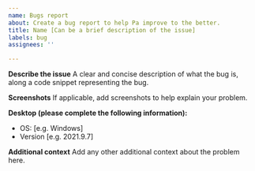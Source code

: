 ```yaml
---
name: Bugs report
about: Create a bug report to help Pa improve to the better.
title: Name [Can be a brief description of the issue]
labels: bug
assignees: ''

---
```


**Describe the issue**
A clear and concise description of what the bug is, along a code snippet representing the bug.

**Screenshots**
If applicable, add screenshots to help explain your problem.

**Desktop (please complete the following information):**
 - OS: [e.g. Windows]
 - Version [e.g. 2021.9.7]

**Additional context**
Add any other additional context about the problem here.
